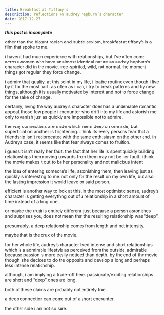 ```yaml
---
title: Breakfast at Tiffany’s
description: reflections on audrey hepburn’s character
date: 2017-12-27
---
```


***this post is incomplete***

other than the blatant racism and subtle sexism, breakfast at tiffany’s is a film that spoke to me.

i haven’t had much experience with relationships, but I’ve often come across women who have an almost identical nature as audrey hepburn’s character did in the movie. free-spirited, wild, not normal. the moment things got regular, they force change.

i admire that quality. at this point in my life, i loathe routine even though i live by it for the most part. as often as i can, i try to break patterns and try new things, although it is usually motivated by interest and not to force change for the sake of change.

certainly, living the way audrey’s character does has a undeniable romantic appeal. those few people i encounter who drift into my life and astonish me only to vanish just as quickly are impossible not to admire.

the way connections are made which seem deep on one side, but superficial on another is frightening. i think its every persons fear that a friendship isn’t reciprocated with the same enthusiasm on the other end. in Audrey’s case, it seems like that fear always comes to fruition.

i guess it isn’t really her fault. the fact that her life is spent quickly building relationships then moving upwards from them may not be her fault. i think the movie makes it out to be her personality and not malicious intent.

the idea of entering someone’s life, astonishing them, then leaving just as quickly is interesting to me. not only for the result on my own life, but also the lasting impression it would leave on said person.

efficient is another way to look at this. in the most optimistic sense, audrey’s character is getting everything out of a relationship in a short amount of time instead of a long one.

or maybe the truth is entirely different. just because a person astonishes and surprises you, does not mean that the resulting relationship was “deep”.

presumably, a deep relationship comes from length and not intensity.

maybe that is the crux of the movie.

for her whole life, audrey’s character lived intense and short relationships which is a admirable lifestyle as perceived from the outside. admirable because passion is more easily noticed than depth. by the end of the movie though, she decides to do the opposite and develop a long and perhaps less intense relationship.

although, i am implying a trade-off here. passionate/exciting relationships are short and “deep” ones are long.

both of these claims are probably not entirely true.

a deep connection can come out of a short encounter.

the other side i am not so sure.
